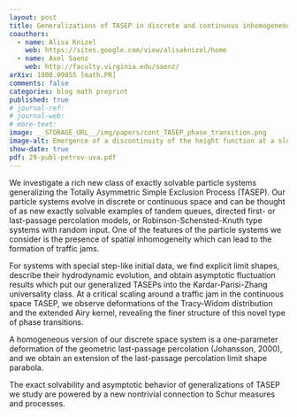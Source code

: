 ```yaml
---
layout: post
title: Generalizations of TASEP in discrete and continuous inhomogeneous space
coauthors: 
  - name: Alisa Knizel
    web: https://sites.google.com/view/alisaknizel/home
  - name: Axel Saenz
    web: http://faculty.virginia.edu/saenz/
arXiv: 1808.09855 [math.PR]
comments: false
categories: blog math preprint
published: true
# journal-ref:
# journal-web:
# more-text:
image: __STORAGE_URL__/img/papers/cont_TASEP_phase_transition.png
image-alt: Emergence of a discontinuity of the height function at a slowdown
show-date: true
pdf: 29-publ-petrov-uva.pdf
---
```


We investigate a rich new class of exactly solvable particle systems generalizing the Totally Asymmetric Simple Exclusion Process (TASEP). Our particle systems evolve in discrete or continuous space and can be thought of as new exactly solvable examples of tandem queues, directed first- or last-passage percolation models, or Robinson-Schensted-Knuth type systems with random input. One of the features of the particle systems we consider is the presence of spatial inhomogeneity which can lead to the formation of traffic jams.

<!--more-->

For systems with special step-like initial data, we find explicit limit shapes, describe their hydrodynamic evolution, and obtain asymptotic fluctuation results which put our generalized TASEPs into the Kardar-Parisi-Zhang universality class. At a critical scaling around a traffic jam in the continuous space TASEP, we observe deformations of the Tracy-Widom distribution and the extended Airy kernel, revealing the finer structure of this novel type of phase transitions.

A homogeneous version of our discrete space system is a one-parameter deformation of the geometric last-passage percolation (Johansson, 2000), and we obtain an extension of the last-passage percolation limit shape parabola.

The exact solvability and asymptotic behavior of generalizations of TASEP we study are powered by a new nontrivial connection to Schur measures and processes. 